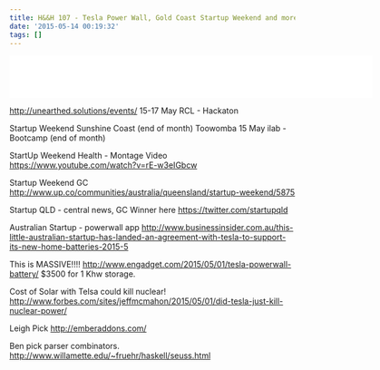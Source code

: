 ```yaml
---
title: H&&H 107 - Tesla Power Wall, Gold Coast Startup Weekend and more.
date: '2015-05-14 00:19:32'
tags: []
---
```


<!--more-->
<iframe style="border: none" src="//html5-player.libsyn.com/embed/episode/id/3553615/height/75/width/640/theme/standard/direction/no/autoplay/no/autonext/no/thumbnail/no/preload/no/no_addthis/no/" height="75" width="640" scrolling="no"  allowfullscreen webkitallowfullscreen mozallowfullscreen oallowfullscreen msallowfullscreen></iframe>

http://unearthed.solutions/events/
15-17 May RCL - Hackaton

Startup Weekend
Sunshine Coast (end of month)
Toowomba 15 May
ilab - Bootcamp (end of month)


StartUp Weekend Health - Montage Video
https://www.youtube.com/watch?v=rE-w3eIGbcw

Startup Weekend GC
http://www.up.co/communities/australia/queensland/startup-weekend/5875

Startup QLD - central news, GC Winner here
https://twitter.com/startupqld

Australian Startup - powerwall app
http://www.businessinsider.com.au/this-little-australian-startup-has-landed-an-agreement-with-tesla-to-support-its-new-home-batteries-2015-5

This is MASSIVE!!!!
http://www.engadget.com/2015/05/01/tesla-powerwall-battery/
$3500 for 1 Khw storage.

Cost of Solar with Telsa could kill nuclear!
http://www.forbes.com/sites/jeffmcmahon/2015/05/01/did-tesla-just-kill-nuclear-power/


Leigh Pick
http://emberaddons.com/

Ben pick
parser combinators.
http://www.willamette.edu/~fruehr/haskell/seuss.html



